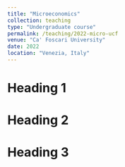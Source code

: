 ```yaml
---
title: "Microeconomics"
collection: teaching
type: "Undergraduate course"
permalink: /teaching/2022-micro-ucf
venue: "Ca' Foscari University"
date: 2022
location: "Venezia, Italy"
---
```


Heading 1
======

Heading 2
======

Heading 3
======

